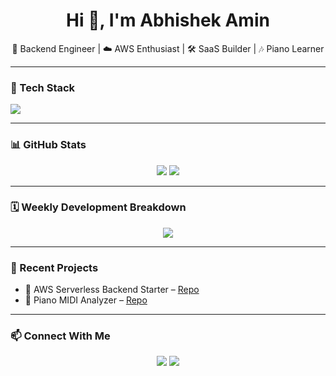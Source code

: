 <h1 align="center">Hi 👋, I'm Abhishek Amin</h1>
<p align="center">
  🚀 Backend Engineer | ☁️ AWS Enthusiast | 🛠️ SaaS Builder | 🎶 Piano Learner
</p>

---

### 🔧 Tech Stack

<img src="https://skillicons.dev/icons?i=python,django,aws,postgresql,graphql,git,linux&perline=8" />

---

### 📊 GitHub Stats

<p align="center">
  <img src="https://github-readme-stats.vercel.app/api?username=abhishekamin&show_icons=true&theme=radical" />
  <img src="https://github-readme-stats.vercel.app/api/top-langs/?username=abhishekamin&layout=compact&theme=radical" />
</p>

---

### 🗓️ Weekly Development Breakdown

<!-- Use https://github.com/lowlighter/metrics -->
<p align="center">
  <img src="https://github.com/abhishekamin/abhishekamin/blob/main/github-metrics.svg" />
</p>

---

### 🧩 Recent Projects

- 🔐 AWS Serverless Backend Starter – [Repo](https://github.com/abhishekamin/aws-serverless-backend)
- 🎹 Piano MIDI Analyzer – [Repo](https://github.com/abhishekamin/piano-midi-tools)

---

### 📫 Connect With Me

<p align="center">
  <a href="https://www.linkedin.com/in/abhishekamin/"><img src="https://img.shields.io/badge/LinkedIn-0077B5.svg?style=flat&logo=linkedin&logoColor=white" /></a>
  <a href="mailto:aminconsultancyservices@gmail.com"><img src="https://img.shields.io/badge/Email-D14836?style=flat&logo=gmail&logoColor=white" /></a>
</p>
